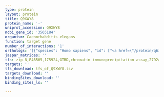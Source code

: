 ```yaml
---
type: protein
layout: protein
title: Q9XWY8
protein_name: '-'
uniprot_accession: Q9XWY8
ncbi_gene_id: '3565184'
organism: Caenorhabditis elegans
function: target gene
number_of_interactions: '1'
orthologs: '[{"species": "Homo sapiens", "id": ["<a href=\"/protein/q6in84\">Q6IN84</a>"]}, {"species": "Mus musculus", "id": ["<a href=\"/protein/q99j25\">Q99J25</a>"]}, {"species": "Rattus norvegicus", "id": ["<a href=\"/protein/d3zk81\">D3ZK81</a>"]}, {"species": "Saccharomyces cerevisiae", "id": ["<a href=\"/protein/p25270\">P25270</a>"]}]'
jaspar_matrices: ''
tfs: zip-8,P46505,175924,GTRD,chromatin immunoprecipitation assay,27924024%5Buid%5D,No
targets: ''
tfs_download: tfs_of_Q9XWY8.tsv
targets_download: ''
bindingSites_download: ''
binding_sites_ls: ''

---
```

